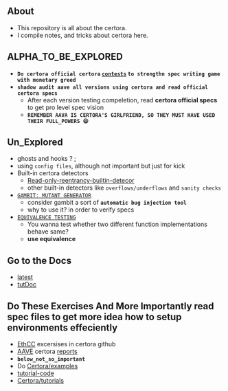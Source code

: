 ## About
- This repository is all about the certora.
- I compile notes, and tricks about certora here.

## ALPHA_TO_BE_EXPLORED
- **`Do certora official certora` [`contests`](https://www.certora.com/leaderboard#check-how-to-do-contests-here) `to strengthn spec writing game with monetary greed`**
- **`shadow audit aave all versions using certora and read official certora specs`**
  - After each version testing compeletion, read **certora official specs** to get pro level spec vision
  - **`REMEMBER AAVA IS CERTORA'S GIRLFRIEND, SO THEY MUST HAVE USED THEIR FULL_POWERS 😄`**



## Un_Explored
- ghosts and hooks ? [;](https://docs.certora.com/en/latest/docs/cvl/ghosts.html)
- using `config files`, although not important but just for kick
- Built-in certora detectors
  - [Read-only-reentrancy-builtin-detecor](https://docs.certora.com/en/latest/docs/cvl/builtin.html#read-only-reentrancy-detection-viewreentrancy)
  - other built-in detectors like `overflows/underflows` and `sanity checks`
- [`GAMBIT: MUTANT GENERATOR`](https://docs.certora.com/en/latest/docs/gambit/index.html)
    - consider gambit a sort of **`automatic bug injection tool`**
    - why to use it? in order to verify specs
- [`EQUIVALENCE TESTING`](https://docs.certora.com/en/latest/docs/equiv-check/index.html)
  - You wanna test whether two different function implementations behave same?
  - **use equivalence**

## Go to the Docs 
- [latest](https://docs.certora.com/en/latest/)
- [tutDoc](https://docs.certora.com/projects/tutorials/en/latest/)

## Do These Exercises And More Importantly read spec files to get more idea how to setup environments effeciently
- [EthCC](https://github.com/Certora/Tutorials/tree/michael/ethcc/EthCC/) excersises in certora github
- [AAVE](https://www.youtube.com/watch?v=c8ZwKAvaiR0&list=PLKtu7wuOMP9WOLJNPafbrd0lehfc7yxso) certora [reports](https://github.com/Certora/aave-token-v3)
- **`below_not_so_important`**
- Do [Certora/examples](https://github.com/Certora/Examples)
- [tutorial-code](https://github.com/Certora/tutorials-code/tree/master)
- [Certora/tutorials](https://github.com/Certora/Tutorials/)

